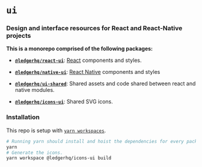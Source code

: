 # `ui`

### Design and interface resources for React and React-Native projects

**This is a monorepo comprised of the following packages:**

- [**`@ledgerhq/react-ui`**](https://github.com/LedgerHQ/ui/tree/main/packages/react): [React](https://reactjs.org/) components and styles.

- [**`@ledgerhq/native-ui`**](https://github.com/LedgerHQ/ui/tree/main/packages/native): [React Native](https://reactnative.dev/) components and styles

- [**`@ledgerhq/ui-shared`**](https://github.com/LedgerHQ/ui/tree/main/packages/shared): Shared assets and code shared between react and native modules.

- [**`@ledgerhq/icons-ui`**](https://github.com/LedgerHQ/ui/tree/main/packages/icons): Shared SVG icons.

### Installation

This repo is setup with [`yarn workspaces`](https://classic.yarnpkg.com/en/docs/workspaces).

```sh
# Running yarn should install and hoist the dependencies for every package.
yarn
# Generate the icons.
yarn workspace @ledgerhq/icons-ui build
```
